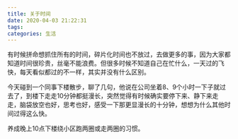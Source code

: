 ```yaml
---
title: 关于时间
date: 2020-04-03 21:22:31
tags:
categories: 生活
---
```


有时候拼命想抓住所有的时间，碎片化时间也不放过，去做更多的事，因为大家都知道时间很珍贵，丝毫不能浪费。但很多时候不知道自己在忙什么，一天过的飞快，每天看似都过的不一样，其实并没有什么区别。

今天碰到一个同事下楼散步，聊了几句，他说在公司坐着8、9个小时一下子就过去了，到楼下走走10分钟都挺漫长，突然觉得有时候确实要停下来、静下来走走，脑袋放空也好，思考也好，感受一下那更显漫长的十分钟，想想为什么其他时间过得这么快。

养成晚上10点下楼绕小区跑两圈或走两圈的习惯。
